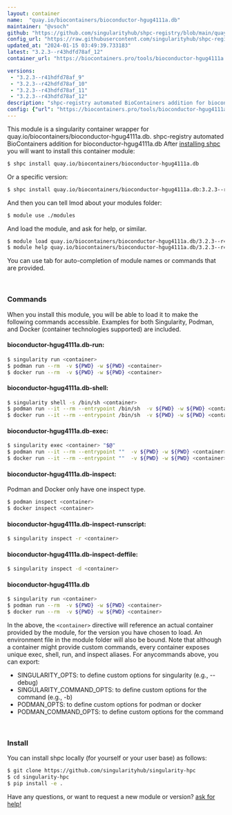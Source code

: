 ```yaml
---
layout: container
name:  "quay.io/biocontainers/bioconductor-hgug4111a.db"
maintainer: "@vsoch"
github: "https://github.com/singularityhub/shpc-registry/blob/main/quay.io/biocontainers/bioconductor-hgug4111a.db/container.yaml"
config_url: "https://raw.githubusercontent.com/singularityhub/shpc-registry/main/quay.io/biocontainers/bioconductor-hgug4111a.db/container.yaml"
updated_at: "2024-01-15 03:49:39.733183"
latest: "3.2.3--r43hdfd78af_12"
container_url: "https://biocontainers.pro/tools/bioconductor-hgug4111a.db"

versions:
 - "3.2.3--r41hdfd78af_9"
 - "3.2.3--r42hdfd78af_10"
 - "3.2.3--r43hdfd78af_11"
 - "3.2.3--r43hdfd78af_12"
description: "shpc-registry automated BioContainers addition for bioconductor-hgug4111a.db"
config: {"url": "https://biocontainers.pro/tools/bioconductor-hgug4111a.db", "maintainer": "@vsoch", "description": "shpc-registry automated BioContainers addition for bioconductor-hgug4111a.db", "latest": {"3.2.3--r43hdfd78af_12": "sha256:c9f46c0495608a9501a495ae95b247fe3bb3332d888e5cdbe4a804ab4b4acbb8"}, "tags": {"3.2.3--r41hdfd78af_9": "sha256:9c5074d0554ec0098e92511b8434d3c97338de6de2922441345d9acf31b32690", "3.2.3--r42hdfd78af_10": "sha256:2e3a4ff355b1f0a1664a63612133333d8039d5ba82c738cd873552a879f50927", "3.2.3--r43hdfd78af_11": "sha256:c95def479af5c39519176de5184f55ba8081f197ea359acd17168edaf54f50f8", "3.2.3--r43hdfd78af_12": "sha256:c9f46c0495608a9501a495ae95b247fe3bb3332d888e5cdbe4a804ab4b4acbb8"}, "docker": "quay.io/biocontainers/bioconductor-hgug4111a.db"}
---
```


This module is a singularity container wrapper for quay.io/biocontainers/bioconductor-hgug4111a.db.
shpc-registry automated BioContainers addition for bioconductor-hgug4111a.db
After [installing shpc](#install) you will want to install this container module:


```bash
$ shpc install quay.io/biocontainers/bioconductor-hgug4111a.db
```

Or a specific version:

```bash
$ shpc install quay.io/biocontainers/bioconductor-hgug4111a.db:3.2.3--r43hdfd78af_12
```

And then you can tell lmod about your modules folder:

```bash
$ module use ./modules
```

And load the module, and ask for help, or similar.

```bash
$ module load quay.io/biocontainers/bioconductor-hgug4111a.db/3.2.3--r43hdfd78af_12
$ module help quay.io/biocontainers/bioconductor-hgug4111a.db/3.2.3--r43hdfd78af_12
```

You can use tab for auto-completion of module names or commands that are provided.

<br>

### Commands

When you install this module, you will be able to load it to make the following commands accessible.
Examples for both Singularity, Podman, and Docker (container technologies supported) are included.

#### bioconductor-hgug4111a.db-run:

```bash
$ singularity run <container>
$ podman run --rm  -v ${PWD} -w ${PWD} <container>
$ docker run --rm  -v ${PWD} -w ${PWD} <container>
```

#### bioconductor-hgug4111a.db-shell:

```bash
$ singularity shell -s /bin/sh <container>
$ podman run --it --rm --entrypoint /bin/sh  -v ${PWD} -w ${PWD} <container>
$ docker run --it --rm --entrypoint /bin/sh  -v ${PWD} -w ${PWD} <container>
```

#### bioconductor-hgug4111a.db-exec:

```bash
$ singularity exec <container> "$@"
$ podman run --it --rm --entrypoint ""  -v ${PWD} -w ${PWD} <container> "$@"
$ docker run --it --rm --entrypoint ""  -v ${PWD} -w ${PWD} <container> "$@"
```

#### bioconductor-hgug4111a.db-inspect:

Podman and Docker only have one inspect type.

```bash
$ podman inspect <container>
$ docker inspect <container>
```

#### bioconductor-hgug4111a.db-inspect-runscript:

```bash
$ singularity inspect -r <container>
```

#### bioconductor-hgug4111a.db-inspect-deffile:

```bash
$ singularity inspect -d <container>
```



#### bioconductor-hgug4111a.db

```bash
$ singularity run <container>
$ podman run --rm  -v ${PWD} -w ${PWD} <container>
$ docker run --rm  -v ${PWD} -w ${PWD} <container>
```


In the above, the `<container>` directive will reference an actual container provided
by the module, for the version you have chosen to load. An environment file in the
module folder will also be bound. Note that although a container
might provide custom commands, every container exposes unique exec, shell, run, and
inspect aliases. For anycommands above, you can export:

 - SINGULARITY_OPTS: to define custom options for singularity (e.g., --debug)
 - SINGULARITY_COMMAND_OPTS: to define custom options for the command (e.g., -b)
 - PODMAN_OPTS: to define custom options for podman or docker
 - PODMAN_COMMAND_OPTS: to define custom options for the command

<br>

### Install

You can install shpc locally (for yourself or your user base) as follows:

```bash
$ git clone https://github.com/singularityhub/singularity-hpc
$ cd singularity-hpc
$ pip install -e .
```

Have any questions, or want to request a new module or version? [ask for help!](https://github.com/singularityhub/singularity-hpc/issues)